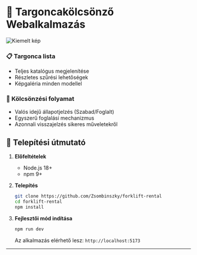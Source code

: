 # 🚜 Targoncakölcsönző Webalkalmazás

![Kiemelt kép](https://www.kalmar.es/4afce4/globalassets/dam/2024/12/20/kalmar-largest-forklift-in-n.a-17-54158375ae8deb3a543585c0fa974eafb7327b.jpg)

### 📋 Targonca lista

- Teljes katalógus megjelenítése
- Részletes szűrési lehetőségek
- Képgaléria minden modellel

### 🔄 Kölcsönzési folyamat

- Valós idejű állapotjelzés (Szabad/Foglalt)
- Egyszerű foglalási mechanizmus
- Azonnali visszajelzés sikeres műveletekről

## 🚀 Telepítési útmutató

1. **Előfeltételek**

   - Node.js 18+
   - npm 9+

2. **Telepítés**

   ```bash
   git clone https://github.com/Zsombinszky/forklift-rental
   cd forklift-rental
   npm install
   ```

3. **Fejlesztői mód indítása**
   ```bash
   npm run dev
   ```
   Az alkalmazás elérhető lesz: `http://localhost:5173`
---
